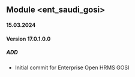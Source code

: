## Module <ent_saudi_gosi>

#### 15.03.2024
#### Version 17.0.1.0.0
##### ADD
- Initial commit for Enterprise Open HRMS GOSI
